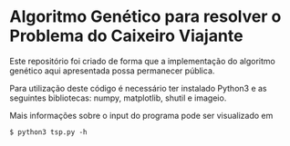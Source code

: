 # Algoritmo Genético para resolver o Problema do Caixeiro Viajante

Este repositório foi criado de forma que a implementação do algoritmo genético aqui apresentada possa permanecer pública. 

Para utilização deste código é necessário ter instalado Python3 e as seguintes bibliotecas: numpy, matplotlib, shutil e imageio.



Mais informações sobre o input do programa pode ser visualizado em

`$ python3 tsp.py -h`

